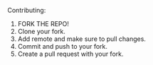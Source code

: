 Contributing:
1. FORK THE REPO!
2. Clone your fork.
3. Add remote and make sure to pull changes.
4. Commit and push to your fork.
5. Create a pull request with your fork.
